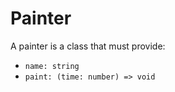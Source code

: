 # Painter

A painter is a class that must provide:
* `name: string`
* `paint: (time: number) => void`
